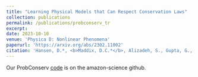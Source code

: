 ```yaml
---
title: "Learning Physical Models that Can Respect Conservation Laws"
collection: publications
permalink: /publications/probconserv_tr
excerpt:
date: 2023-10-10
venue: 'Physica D: Nonlinear Phenomena'
paperurl: 'https://arxiv.org/abs/2302.11002'
citation: 'Hansen, D.*, <b>Maddix, D.C.*</b>, Alizadeh, S., Gupta, G., Mahoney, M.W. (2023). &quot;Learning Physical Models that Can Respect Conservation Laws.&quot; <i>Technical Report, Preprint arXiv:2302.11002, Physica D: Nonlinear Phenomena, Accepted</i> (*Equal contributions).'
---
```


Our ProbConserv [code](https://github.com/amazon-science/probconserv) is on the amazon-science github.
